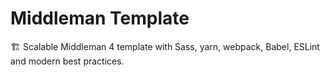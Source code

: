 # Middleman Template

🏗 Scalable Middleman 4 template with Sass, yarn, webpack, Babel, ESLint and modern best practices.
